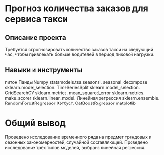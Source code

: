 # Прогноз количества заказов для сервиса такси


## Описание проекта
Требуется спрогнозировать количество заказов такси на следующий час, чтобы привлекать больше водителей в период пиковой нагрузки.

## Навыки и инструменты
питон
Панды
Numpy
statsmodels.tsa.seasonal. seasonal_decompose
sklearn.model_selection. TimeSeriesSplit
sklearn.model_selection. GridSearchCV
sklearn.metrics. mean_squared_error
sklearn.metrics. make_scorer
sklearn.linear_model. Линейная регрессия
sklearn.ensemble. RandomForestRegressor
Кэтбуст. CatBoostRegressor
matplotlib
# Общий вывод
Проведено исследование временного ряда на предмет трендовых и сезонных закономерностей, случайной составляющей. Проведено исследование трёх типов моделей, выбрана линейная регрессия.
